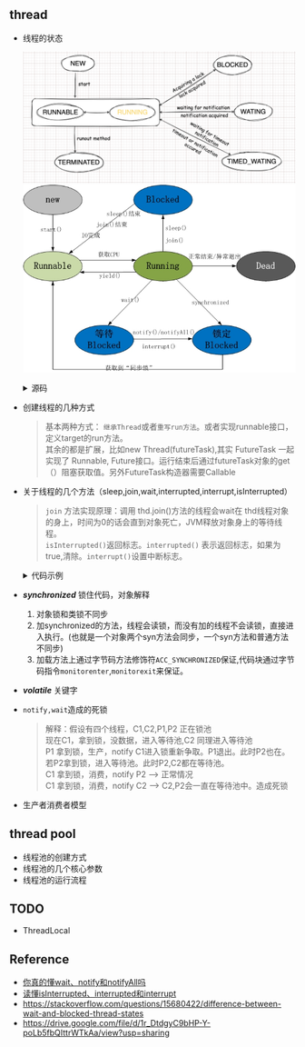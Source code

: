 ## thread

* 线程的状态

    ![](/.images/doc/base/thread/thread-status-01.png ':size=50%')
    ![](/.images/doc/base/thread/status.jpeg ':size=40%')

    <details><summary>源码</summary>

    ```java
    public enum State {
        /**
         * Thread state for a thread which has not yet started.
         */
        NEW,

        /**
         * Thread state for a runnable thread.  A thread in the runnable
         * state is executing in the Java virtual machine but it may
         * be waiting for other resources from the operating system
         * such as processor.
         */
        RUNNABLE,

        /**
         * Thread state for a thread blocked waiting for a monitor lock.
         * A thread in the blocked state is waiting for a monitor lock
         * to enter a synchronized block/method or
         * reenter a synchronized block/method after calling
         * {@link Object#wait() Object.wait}.
         */
        BLOCKED,

        /**
         * Thread state for a waiting thread.
         * A thread is in the waiting state due to calling one of the
         * following methods:
         * <ul>
         *   <li>{@link Object#wait() Object.wait} with no timeout</li>
         *   <li>{@link #join() Thread.join} with no timeout</li>
         *   <li>{@link LockSupport#park() LockSupport.park}</li>
         * </ul>
         *
         * <p>A thread in the waiting state is waiting for another thread to
         * perform a particular action.
         *
         * For example, a thread that has called <tt>Object.wait()</tt>
         * on an object is waiting for another thread to call
         * <tt>Object.notify()</tt> or <tt>Object.notifyAll()</tt> on
         * that object. A thread that has called <tt>Thread.join()</tt>
         * is waiting for a specified thread to terminate.
         */
        WAITING,

        /**
         * Thread state for a waiting thread with a specified waiting time.
         * A thread is in the timed waiting state due to calling one of
         * the following methods with a specified positive waiting time:
         * <ul>
         *   <li>{@link #sleep Thread.sleep}</li>
         *   <li>{@link Object#wait(long) Object.wait} with timeout</li>
         *   <li>{@link #join(long) Thread.join} with timeout</li>
         *   <li>{@link LockSupport#parkNanos LockSupport.parkNanos}</li>
         *   <li>{@link LockSupport#parkUntil LockSupport.parkUntil}</li>
         * </ul>
         */
        TIMED_WAITING,

        /**
         * Thread state for a terminated thread.
         * The thread has completed execution.
         */
        TERMINATED;
    }
    ```
    </details>

* 创建线程的几种方式
    > 基本两种方式： `继承Thread`或者`重写run方法`。或者实现runnable接口，定义target的run方法。<br>
    > 其余的都是扩展，比如new Thread(futureTask),其实 FutureTask 一起实现了 Runnable, Future接口。运行结束后通过futureTask对象的get（）阻塞获取值。另外FutureTask构造器需要Callable

* 关于线程的几个方法（sleep,join,wait,interrupted,interrupt,isInterrupted）
    > `join` 方法实现原理：调用 thd.join()方法的线程会wait在 thd线程对象的身上，时间为0的话会直到对象死亡，JVM释放对象身上的等待线程。<br>
    > `isInterrupted()`返回标志。`interrupted()` 表示返回标志，如果为true,清除。`interrupt()`设置中断标志。

    <details><summary>代码示例</summary>

    ```java
    private static void t1() throws InterruptedException {
        Thread t1 = new Thread(() -> {
            synchronized (Thread.currentThread()) {
                System.out.println("t1 running");
                System.out.println("线程中断状态" + Thread.currentThread().isInterrupted());
                try {
                    //等待，让线程被打标记为interrupted后再执行到wait方法
                    for (int i = 0; i < 10000; i++) {
                    }
                    // Thread.interrupted(); 可以通过这行清除 中断 标志，以至调用wait,join,sleep等方法不发生中断异常
                    Thread.currentThread().wait();
                } catch (InterruptedException e) {
                    e.printStackTrace();
                }
                System.out.println("线程中断状态" + Thread.currentThread().isInterrupted());
            }
        });
        t1.start();
        t1.interrupt();
    }
    ```
    </details>
* ___synchronized___ 锁住代码，对象解释
    1. 对象锁和类锁不同步
    2. 加synchronized的方法，线程会读锁，而没有加的线程不会读锁，直接进入执行。(也就是一个对象两个syn方法会同步，一个syn方法和普通方法不同步)
    3. 加载方法上通过字节码方法修饰符`ACC_SYNCHRONIZED`保证,代码块通过字节码指令`monitorenter`,`monitorexit`来保证。

* ___volatile___ 关键字

* `notify,wait`造成的死锁
    > 解释：假设有四个线程，C1,C2,P1,P2 正在锁池 <br>
    > 现在C1，拿到锁，没数据，进入等待池,C2 同理进入等待池 <br>
    > P1 拿到锁，生产，notify C1进入锁重新争取。P1退出。此时P2也在。若P2拿到锁，进入等待池。此时P2,C2都在等待池。<br>
    > C1 拿到锁，消费，notify P2 --> 正常情况 <br>
    > C1 拿到锁，消费，notify C2 --> C2,P2会一直在等待池中。造成死锁

* 生产者消费者模型

## thread pool
* 线程池的创建方式
* 线程池的几个核心参数
* 线程池的运行流程

## TODO
* ThreadLocal

## Reference
* [你真的懂wait、notify和notifyAll吗](https://www.jianshu.com/p/25e243850bd2?appinstall=0)
* [读懂isInterrupted、interrupted和interrupt](https://zhuanlan.zhihu.com/p/265169898)
* https://stackoverflow.com/questions/15680422/difference-between-wait-and-blocked-thread-states
* https://drive.google.com/file/d/1r_DtdgyC9bHP-Y-poLb5fbQIttrWTkAa/view?usp=sharing
